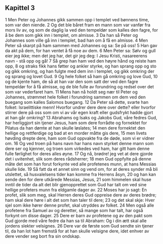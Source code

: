 ## Kapittel 3

1 Men Peter og Johannes gikk sammen opp i templet ved bønnens time, som var den niende.
2 Og det ble båret fram en mann som var vanfør fra mors liv av, og som de daglig la ved den tempeldør som kalles den fagre, for å be dem som gikk inn i templet, om almisse.
3 Da han så Peter og Johannes som ville gå inn i templet, bad han om å få en almisse.
4 Men Peter så skarpt på ham sammen med Johannes og sa: Se på oss!
5 Han gav da akt på dem, for han ventet å få noe av dem.
6 Men Peter sa: Sølv og gull eier jeg ikke; men det jeg har, det gir jeg deg: I Jesu Kristi, nasareerens navn - stå opp og gå!
7 Så grep han ham ved den høyre hånd og reiste ham opp,
8 og straks fikk hans føtter og ankler styrke, og han sprang opp og sto og gikk omkring, og han fulgte med dem inn i templet, og gikk omkring der og sprang og lovet Gud.
9 Og hele folket så ham gå omkring og love Gud,
10 og de kjente ham, de så at han var den som satt der ved den fagre tempeldør for å få almisse, og de ble fulle av forundring og redsel over det som var vederfaret ham.
11 Mens han nå holdt seg nær til Peter og Johannes, strømmet hele folket i forundring sammen om dem ved den buegang som kalles Salomos buegang.
12 Da Peter så dette, svarte han folket: Israelittiske menn! Hvorfor undrer dere dere over dette? eller hvorfor stirrer dere på oss som om vi av vår egen kraft eller gudsfrykt hadde gjort at han går omkring?
13 Abrahams og Isaks og Jakobs Gud, våre fedres Gud, har herliggjort sin tjener Jesus, ham som dere forrådte og fornektet for Pilatus da han dømte at han skulle løslates;
14 men dere fornektet den hellige og rettferdige og bad at en morder måtte gis dere,
15 men livets høvding drepte dere, ham som Gud oppvakte fra de døde, som vi er vidner om.
16 Og ved troen på hans navn har hans navn styrket denne mann som dere ser og kjenner, og troen som virkedes ved ham, har gitt ham denne fulle førlighet for deres alles øyne.
17 Og nå, brødre! jeg vet at dere gjorde det i uvitenhet, slik som deres rådsherrer;
18 men Gud oppfylte på denne måte det som han forut forkynte ved alle profetenes munn, at hans Messias skulle lide.
19 Så fatt da et annet sinn og vend om, for at deres synder må bli utslettet, så husvalelsens tider kan komme fra Herrens åsyn,
20 og han kan sende den for dere utkårede Messias, Jesus,
21 som himmelen skal huse inntil de tider da alt det blir gjenopprettet som Gud har talt om ved sine hellige profeters munn fra eldgamle dager av.
22 Moses har jo sagt: En profet, slik som meg, skal Herren deres Gud oppreise dere av deres brødre; ham skal dere høre i alt det som han taler til dere;
23 og det skal skje: Hver sjel som ikke hører denne profet, skal utryddes av folket.
24 Men også alle profetene fra Samuel av og deretter, så mange som har talt, har også forkynt om disse dager.
25 Dere er barn av profetene og av den pakt som Gud gjorde med våre fedre da han sa til Abraham: Og i din ætt skal alle jordens slekter velsignes.
26 Dere var de første som Gud sendte sin tjener til, da han lot ham fremstå for at han skulle velsigne dere, idet enhver av dere vender seg bort fra sin ondskap.
